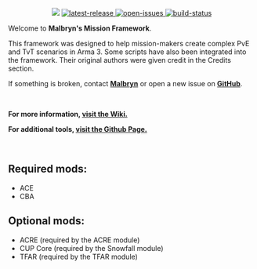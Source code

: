 <p align="center">
    <img src="https://i.imgur.com/Lq5Do49.png">
    <a href="https://github.com/Malbryn/MalFramework/releases/latest">
        <img src="https://img.shields.io/github/v/release/Malbryn/MalFramework?label=latest%20release" alt="latest-release">
    </a>
        <a href="https://github.com/Malbryn/MalFramework/issues">
        <img src="https://img.shields.io/github/issues/Malbryn/MalFramework" alt="open-issues">
    </a>
    <a href="https://github.com/Malbryn/MalFramework/actions/workflows/build.yml">
        <img src="https://img.shields.io/github/workflow/status/Malbryn/MalFramework/Build" alt="build-status">
    </a>
</p>

Welcome to **Malbryn's Mission Framework**.

This framework was designed to help mission-makers create complex PvE and TvT scenarios in Arma 3.
Some scripts have also been integrated into the framework. Their original authors were given credit in the Credits section.

If something is broken, contact **[Malbryn](https://www.fkgaming.eu/profile/4189-malbryn/)** or open a new issue on **[GitHub](https://github.com/Malbryn/MalFramework/issues)**.

</br>

**For more information, [visit the Wiki.](https://github.com/Malbryn/MalFramework/wiki)**

**For additional tools, [visit the Github Page.](https://malbryn.github.io/MalFramework)**

</br>

## Required mods:
 - ACE
 - CBA

## Optional mods:
 - ACRE (required by the ACRE module)
 - CUP Core (required by the Snowfall module)
 - TFAR (required by the TFAR module)
